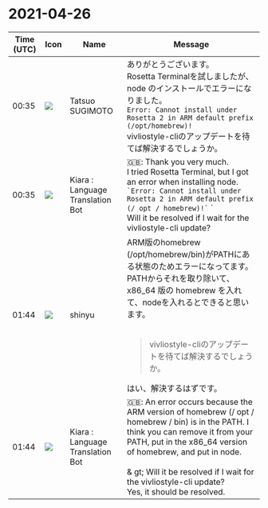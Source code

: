 # 2021-04-26

|Time (UTC)|Icon|Name|Message|
|---|---|---|---|
|00:35|![](https://avatars.slack-edge.com/2021-03-24/1909059983745_20deb60ccbed8f84fad7_72.jpg)|Tatsuo SUGIMOTO|ありがとうございます。<br>Rosetta Terminalを試しましたが、node のインストールでエラーになりました。<br>```Error: Cannot install under Rosetta 2 in ARM default prefix (/opt/homebrew)!```<br>vivliostyle-cliのアップデートを待てば解決するでしょうか。|
|00:35|![](https://avatars.slack-edge.com/2021-03-01/1807880975282_5c8ad89e782096649baa_72.png)|Kiara : Language Translation Bot|🇬🇧: Thank you very much.<br>I tried Rosetta Terminal, but I got an error when installing node.<br>`` `Error: Cannot install under Rosetta 2 in ARM default prefix (/ opt / homebrew)!` `` `<br>Will it be resolved if I wait for the vivliostyle-cli update?|
|01:44|![](https://avatars.slack-edge.com/2018-04-27/354445776386_e258f5ed5ba887b08668_72.jpg)|shinyu|ARM版のhomebrew (/opt/homebrew/bin)がPATHにある状態のためエラーになってます。PATHからそれを取り除いて、x86_64 版の homebrew を入れて、nodeを入れるとできると思います。<br><br><blockquote>vivliostyle-cliのアップデートを待てば解決するでしょうか。</blockquote>はい、解決するはずです。|
|01:44|![](https://avatars.slack-edge.com/2021-03-01/1807880975282_5c8ad89e782096649baa_72.png)|Kiara : Language Translation Bot|🇬🇧: An error occurs because the ARM version of homebrew (/ opt / homebrew / bin) is in the PATH. I think you can remove it from your PATH, put in the x86_64 version of homebrew, and put in node.<br><br>&amp; gt; Will it be resolved if I wait for the vivliostyle-cli update?<br>Yes, it should be resolved.|
